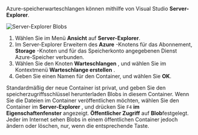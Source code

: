 Azure-speicherwarteschlangen können mithilfe von Visual Studio **Server-Explorer**.

![Server-Explorer Blobs][Image1]

1. Wählen Sie im Menü **Ansicht** auf **Server-Explorer**.
2. Im Server-Explorer Erweitern des **Azure** -Knotens für das Abonnement, **Storage** -Knoten und für das Speicherkonto angegebenen Dienst Azure-Speicher verbunden.
3. Wählen Sie den Knoten **Warteschlangen** , und wählen Sie im Kontextmenü **Warteschlange erstellen** .
4. Geben Sie einen Namen für den Container, und wählen Sie **OK**.   

Standardmäßig der neue Container ist privat, und geben Sie den speicherzugriffsschlüssel herunterladen Blobs in diesem Container. Wenn Sie die Dateien im Container veröffentlichen möchten, wählen Sie den Container im **Server-Explorer** , und drücken Sie `F4` **im Eigenschaftenfenster** angezeigt. **Öffentlicher Zugriff** auf **Blob**festgelegt. Jeder im Internet sehen Blobs in einem öffentlichen Container jedoch ändern oder löschen, nur, wenn die entsprechende Taste.


[Image1]: ./media/vs-create-blob-container-in-server-explorer/vs-storage-create-blob-containers-in-Server-Explorer.png